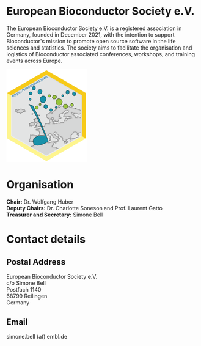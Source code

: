 # European Bioconductor Society e.V.

<div id="european-bioconductor-society">
      <p>The European Bioconductor Society e.V. is a registered association in Germany, founded in December 2021, with the intention to support Bioconductor's mission to promote open source software in the life sciences and statistics. The society aims to facilitate the organisation and logistics of Bioconductor associated conferences, workshops, and training events across Europe. </p>
      <img src="https://raw.githubusercontent.com/Bioconductor/BiocStickers/master/boards/EuroBioC/EuroBioC.png" alt="European Bioconductor Society Logo" width="210px"/>
</div>

# Organisation

**Chair:** Dr. Wolfgang Huber<br/>
**Deputy Chairs:** Dr. Charlotte Soneson and Prof. Laurent Gatto<br/>
**Treasurer and Secretary:** Simone Bell

# Contact details

## Postal Address

European Bioconductor Society e.V.<br/>
c/o Simone Bell<br/>
Postfach 1140<br/>
68799 Reilingen<br/>
Germany<br/>

## Email

simone.bell (at) embl.de
